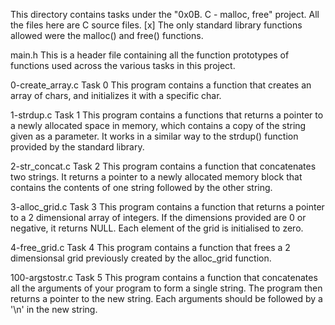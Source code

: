 This directory contains tasks under the "0x0B. C - malloc, free" project.
All the files here are C source files.
[x] The only standard library functions allowed were the malloc() and free() functions.


main.h
This is a header file containing all the function prototypes of functions used across the various tasks in this project.

0-create_array.c
Task 0
This program contains a function that creates an array of chars, and initializes it with a specific char.

1-strdup.c
Task 1
This program contains a functions that returns a pointer to a newly allocated space in memory, which contains a copy of the string given as a parameter.
It works in a similar way to the strdup() function provided by the standard library.

2-str_concat.c
Task 2
This program contains a function that concatenates two strings.
It returns a pointer to a newly allocated memory block that contains the contents of one string followed by the other string.

3-alloc_grid.c
Task 3
This program contains a function that returns a pointer to a 2 dimensional array of integers.
If the dimensions provided are 0 or negative, it returns NULL.
Each element of the grid is initialised to zero.

4-free_grid.c
Task 4
This program contains a function that frees a 2 dimensionsal grid previously created by the alloc_grid function.

100-argstostr.c
Task 5
This program contains a function that concatenates all the arguments of your program to form a single string. The program then returns a pointer to the new string.
Each arguments should be followed by a '\n' in the new string.
